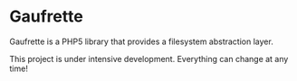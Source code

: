 Gaufrette
=========

Gaufrette is a PHP5 library that provides a filesystem abstraction layer.

This project is under intensive development. Everything can change at any time!
